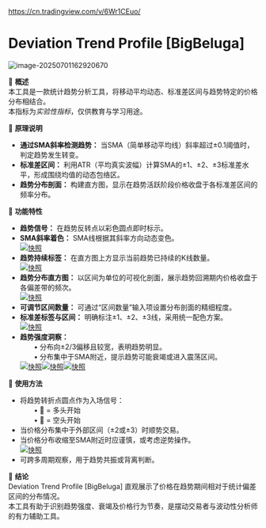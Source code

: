 https://cn.tradingview.com/v/6Wr1CEuo/

# Deviation Trend Profile [BigBeluga]

![image-20250701162920670](https://pkuxiaohou.oss-cn-beijing.aliyuncs.com/img/202507011629740.png)

🔵 **概述**  
本工具是一款统计趋势分析工具，将移动平均动态、标准差区间与趋势特定的价格分布相结合。  
本指标为*实验性指标*，仅供教育与学习用途。

🔵 **原理说明**  

- **通过SMA斜率检测趋势：** 当SMA（简单移动平均线）斜率超过±0.1阈值时，判定趋势发生转变。  
- **标准差区间：** 利用ATR（平均真实波幅）计算SMA的±1、±2、±3标准差水平，形成围绕均值的动态包络区。  
- **趋势分布剖面：** 构建直方图，显示在趋势活跃阶段价格收盘于各标准差区间的频率分布。

🔵 **功能特性**  

- **趋势信号：** 在趋势反转点以彩色圆点即时标示。  
- **SMA斜率着色：** SMA线根据其斜率方向动态变色。  
  [![快照](https://www.tradingview.com/x/xEGtx1u2/)](https://www.tradingview.com/x/xEGtx1u2/)
- **趋势持续标签：** 在直方图上方显示当前趋势已持续的K线数量。  
  [![快照](https://www.tradingview.com/x/ewbzmAAF/)](https://www.tradingview.com/x/ewbzmAAF/)
- **趋势分布直方图：** 以区间为单位的可视化剖面，展示趋势回溯期内价格收盘于各偏差带的频次。  
  [![快照](https://www.tradingview.com/x/KzHSXqIE/)](https://www.tradingview.com/x/KzHSXqIE/)
- **可调节区间数量：** 可通过“区间数量”输入项设置分布剖面的精细程度。  
- **标准差标签与区间：** 明确标注±1、±2、±3线，采用统一配色方案。  
  [![快照](https://www.tradingview.com/x/WkCCvWJ0/)](https://www.tradingview.com/x/WkCCvWJ0/)
- **趋势强度洞察：**  
    • 分布向±2/3偏移且较宽，表明趋势明显。  
    • 分布集中于SMA附近，提示趋势可能衰竭或进入震荡区间。  
  [![快照](https://www.tradingview.com/x/H8kSjJIN/)](https://www.tradingview.com/x/H8kSjJIN/)[![快照](https://www.tradingview.com/x/K0nveu1A/)](https://www.tradingview.com/x/K0nveu1A/)[![快照](https://www.tradingview.com/x/yB8qI24W/)](https://www.tradingview.com/x/yB8qI24W/)

🔵 **使用方法**  

- 将趋势转折点圆点作为入场信号：  
    • 🔵 = 多头开始  
    • 🔴 = 空头开始  
- 当价格分布集中于外部区间（±2或±3）时顺势交易。  
- 当价格分布收缩至SMA附近时应谨慎，或考虑逆势操作。  
  [![快照](https://www.tradingview.com/x/wtDtZtva/)](https://www.tradingview.com/x/wtDtZtva/)
- 可跨多周期观察，用于趋势共振或背离判断。

🔵 **结论**  
Deviation Trend Profile [BigBeluga] 直观展示了价格在趋势期间相对于统计偏差区间的分布情况。  
本工具有助于识别趋势强度、衰竭及价格行为节奏，是摆动交易者与波动性分析师的有力辅助工具。

















































